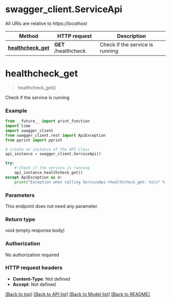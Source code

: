 # swagger_client.ServiceApi

All URIs are relative to *https://localhost*

Method | HTTP request | Description
------------- | ------------- | -------------
[**healthcheck_get**](ServiceApi.md#healthcheck_get) | **GET** /healthcheck | Check if the service is running


# **healthcheck_get**
> healthcheck_get()

Check if the service is running

### Example
```python
from __future__ import print_function
import time
import swagger_client
from swagger_client.rest import ApiException
from pprint import pprint

# create an instance of the API class
api_instance = swagger_client.ServiceApi()

try:
    # Check if the service is running
    api_instance.healthcheck_get()
except ApiException as e:
    print("Exception when calling ServiceApi->healthcheck_get: %s\n" % e)
```

### Parameters
This endpoint does not need any parameter.

### Return type

void (empty response body)

### Authorization

No authorization required

### HTTP request headers

 - **Content-Type**: Not defined
 - **Accept**: Not defined

[[Back to top]](#) [[Back to API list]](../README.md#documentation-for-api-endpoints) [[Back to Model list]](../README.md#documentation-for-models) [[Back to README]](../README.md)

